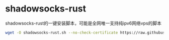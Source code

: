 # shadowsocks-rust
shadowsocks-rust的一键安装脚本，可能是全网唯一支持纯ipv6网络vps的脚本

```bash
wget -O shadowsocks-rust.sh --no-check-certificate https://raw.githubusercontent.com/Ishine1991/shadowsocks-rust/refs/heads/main/shadowsocks-rust.sh && chmod +x shadowsocks-rust.sh && ./shadowsocks-rust.sh
```
